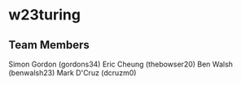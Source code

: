 # w23turing
## Team Members
Simon Gordon (gordons34)
Eric Cheung (thebowser20)
Ben Walsh (benwalsh23)
Mark D'Cruz (dcruzm0)

